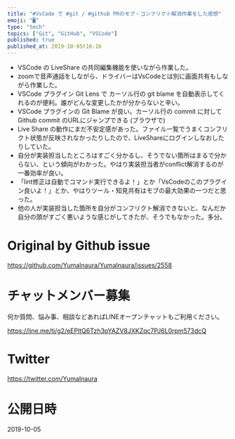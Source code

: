 ```yaml
---
title: "#VsCode で #git / #github PRのモブ・コンフリクト解消作業をした感想"
emoji: "🖥"
type: "tech"
topics: ["Git", "GitHub", "VSCode"]
published: true
published_at: 2019-10-05t16:16
---
```


- VSCode の LiveShare の共同編集機能を使いながら作業した。
- zoomで音声通話をしながら、ドライバーはVsCodeとは別に画面共有もしながら作業した。
- VSCode プラグイン Git Lens で カーソル行の git blame を自動表示してくれるのが便利。誰がどんな変更したかが分からないと辛い。
- VSCode プラグインの Git Blame が良い。カーソル行の commit に対して Github commit のURLにジャンプできる (ブラウザで)
- Live Share の動作にまだ不安定感があった。ファイル一覧でうまくコンフリクト状態が反映されなかったりしたので、LiveShareにログインしなおしたりしていた。 
- 自分が実装担当したところはすごく分かるし、そうでない箇所はまるで分からない、という傾向がわかった。やはり実装担当者がconflict解消するのが一番効率が良い。
- 「lint修正は自動でコマンド実行できるよ！」とか「VsCodeのこのプラグイン良いよ！」とか、やはりツール・知見共有はモブの最大効果の一つだと思った。
- 他の人が実装担当した箇所を自分がコンフリクト解消できないと、なんだか自分の頭がすごく悪いような感じがしてきたが、そうでもなかった。多分。

# Original by Github issue

https://github.com/YumaInaura/YumaInaura/issues/2558








<!-- Update From Qiita API -->

# チャットメンバー募集


何か質問、悩み事、相談などあればLINEオープンチャットもご利用ください。

https://line.me/ti/g2/eEPltQ6Tzh3pYAZV8JXKZqc7PJ6L0rpm573dcQ





# Twitter


https://twitter.com/YumaInaura


<!-- Update From Qiita API -->



# 公開日時

2019-10-05
